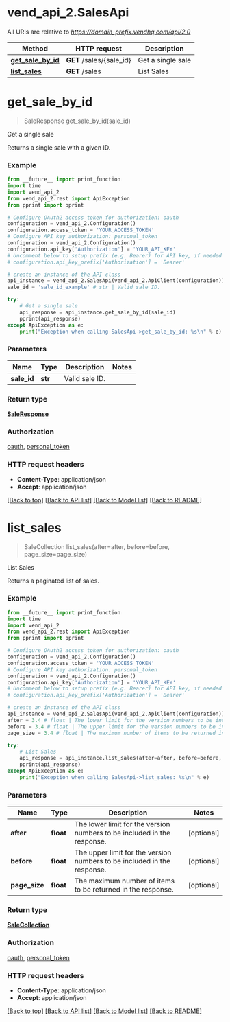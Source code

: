 # vend_api_2.SalesApi

All URIs are relative to *https://domain_prefix.vendhq.com/api/2.0*

Method | HTTP request | Description
------------- | ------------- | -------------
[**get_sale_by_id**](SalesApi.md#get_sale_by_id) | **GET** /sales/{sale_id} | Get a single sale
[**list_sales**](SalesApi.md#list_sales) | **GET** /sales | List Sales


# **get_sale_by_id**
> SaleResponse get_sale_by_id(sale_id)

Get a single sale

Returns a single sale with a given ID.

### Example 
```python
from __future__ import print_function
import time
import vend_api_2
from vend_api_2.rest import ApiException
from pprint import pprint

# Configure OAuth2 access token for authorization: oauth
configuration = vend_api_2.Configuration()
configuration.access_token = 'YOUR_ACCESS_TOKEN'
# Configure API key authorization: personal_token
configuration = vend_api_2.Configuration()
configuration.api_key['Authorization'] = 'YOUR_API_KEY'
# Uncomment below to setup prefix (e.g. Bearer) for API key, if needed
# configuration.api_key_prefix['Authorization'] = 'Bearer'

# create an instance of the API class
api_instance = vend_api_2.SalesApi(vend_api_2.ApiClient(configuration))
sale_id = 'sale_id_example' # str | Valid sale ID.

try: 
    # Get a single sale
    api_response = api_instance.get_sale_by_id(sale_id)
    pprint(api_response)
except ApiException as e:
    print("Exception when calling SalesApi->get_sale_by_id: %s\n" % e)
```

### Parameters

Name | Type | Description  | Notes
------------- | ------------- | ------------- | -------------
 **sale_id** | **str**| Valid sale ID. | 

### Return type

[**SaleResponse**](SaleResponse.md)

### Authorization

[oauth](../README.md#oauth), [personal_token](../README.md#personal_token)

### HTTP request headers

 - **Content-Type**: application/json
 - **Accept**: application/json

[[Back to top]](#) [[Back to API list]](../README.md#documentation-for-api-endpoints) [[Back to Model list]](../README.md#documentation-for-models) [[Back to README]](../README.md)

# **list_sales**
> SaleCollection list_sales(after=after, before=before, page_size=page_size)

List Sales

Returns a paginated list of sales.

### Example 
```python
from __future__ import print_function
import time
import vend_api_2
from vend_api_2.rest import ApiException
from pprint import pprint

# Configure OAuth2 access token for authorization: oauth
configuration = vend_api_2.Configuration()
configuration.access_token = 'YOUR_ACCESS_TOKEN'
# Configure API key authorization: personal_token
configuration = vend_api_2.Configuration()
configuration.api_key['Authorization'] = 'YOUR_API_KEY'
# Uncomment below to setup prefix (e.g. Bearer) for API key, if needed
# configuration.api_key_prefix['Authorization'] = 'Bearer'

# create an instance of the API class
api_instance = vend_api_2.SalesApi(vend_api_2.ApiClient(configuration))
after = 3.4 # float | The lower limit for the version numbers to be included in the response. (optional)
before = 3.4 # float | The upper limit for the version numbers to be included in the response. (optional)
page_size = 3.4 # float | The maximum number of items to be returned in the response. (optional)

try: 
    # List Sales
    api_response = api_instance.list_sales(after=after, before=before, page_size=page_size)
    pprint(api_response)
except ApiException as e:
    print("Exception when calling SalesApi->list_sales: %s\n" % e)
```

### Parameters

Name | Type | Description  | Notes
------------- | ------------- | ------------- | -------------
 **after** | **float**| The lower limit for the version numbers to be included in the response. | [optional] 
 **before** | **float**| The upper limit for the version numbers to be included in the response. | [optional] 
 **page_size** | **float**| The maximum number of items to be returned in the response. | [optional] 

### Return type

[**SaleCollection**](SaleCollection.md)

### Authorization

[oauth](../README.md#oauth), [personal_token](../README.md#personal_token)

### HTTP request headers

 - **Content-Type**: application/json
 - **Accept**: application/json

[[Back to top]](#) [[Back to API list]](../README.md#documentation-for-api-endpoints) [[Back to Model list]](../README.md#documentation-for-models) [[Back to README]](../README.md)

